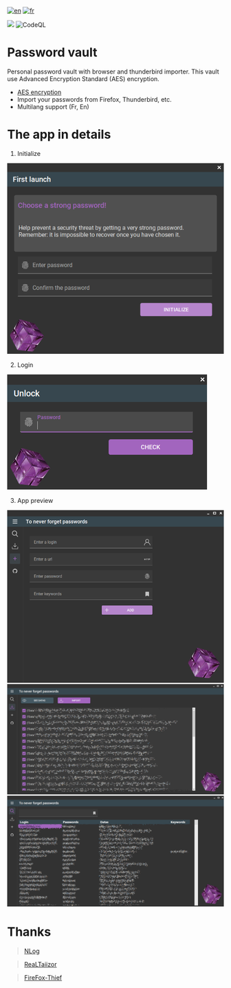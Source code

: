 [![en](https://img.shields.io/badge/lang-en-red.svg)](https://github.com/DevElkami/PasswordVault/blob/master/README.md)
[![fr](https://img.shields.io/badge/lang-fr-blue.svg)](https://github.com/DevElkami/PasswordVault/blob/master/README.fr-fr.md)

![](https://github.com/DevElkami/PasswordVault/actions/workflows/workflow.yml/badge.svg?branch=master)
![CodeQL](https://github.com/DevElkami/MesConges/actions/workflows/codeql.yml/badge.svg)

# Password vault
Personal password vault with browser and thunderbird importer. This vault use Advanced Encryption Standard (AES) encryption.

* [AES encryption](https://fr.wikipedia.org/wiki/Advanced_Encryption_Standard)
* Import your passwords from Firefox, Thunderbird, etc.
* Multilang support (Fr, En)

# The app in details

1. Initialize

![](https://github.com/DevElkami/PasswordVault/blob/master/vault.png)

2. Login

![](https://github.com/DevElkami/PasswordVault/blob/master/vault-pwd.png)

3. App preview

![](https://github.com/DevElkami/PasswordVault/blob/master/vault-add.png)
![](https://github.com/DevElkami/PasswordVault/blob/master/vault-import.png)
![](https://github.com/DevElkami/PasswordVault/blob/master/vault-main.png)


# Thanks
> [NLog](https://github.com/NLog)

> [ReaLTaiizor](https://github.com/Taiizor/ReaLTaiizor)

> [FireFox-Thief](https://github.com/LimerBoy/FireFox-Thief)
